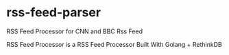 # rss-feed-parser
RSS Feed Processor for CNN and BBC Rss Feed

RSS Feed Processor is a RSS Feed Processor Built With Golang + RethinkDB

